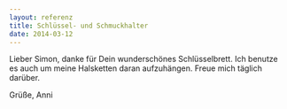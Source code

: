 ```yaml
---
layout: referenz
title: Schlüssel- und Schmuckhalter
date: 2014-03-12
---
```


Lieber Simon, danke für Dein wunderschönes Schlüsselbrett. 
Ich benutze es auch um meine Halsketten daran aufzuhängen. 
Freue mich täglich darüber.

Grüße, Anni